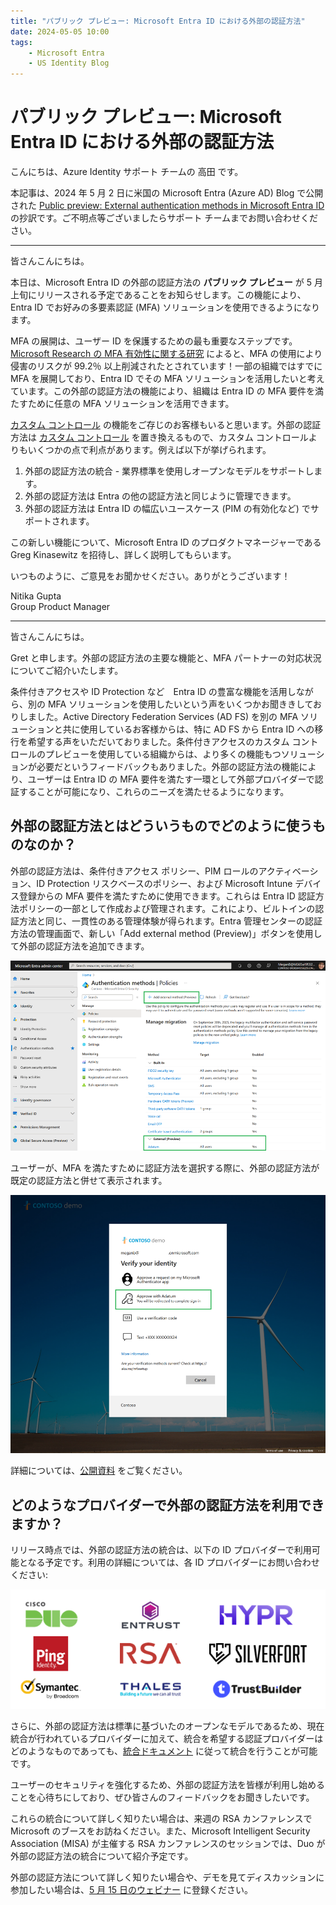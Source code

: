 ```yaml
---
title: "パブリック プレビュー: Microsoft Entra ID における外部の認証方法"
date: 2024-05-05 10:00
tags:
    - Microsoft Entra
    - US Identity Blog
---
```


# パブリック プレビュー: Microsoft Entra ID における外部の認証方法

こんにちは、Azure Identity サポート チームの 高田 です。

本記事は、2024 年 5 月 2 日に米国の Microsoft Entra (Azure AD) Blog で公開された [Public preview: External authentication methods in Microsoft Entra ID](https://techcommunity.microsoft.com/t5/microsoft-entra-blog/public-preview-external-authentication-methods-in-microsoft/ba-p/4078808) の抄訳です。ご不明点等ございましたらサポート チームまでお問い合わせください。

----

皆さんこんにちは。

本日は、Microsoft Entra ID の外部の認証方法の **パブリック プレビュー** が 5 月上旬にリリースされる予定であることをお知らせします。この機能により、Entra ID でお好みの多要素認証 (MFA) ソリューションを使用できるようになります。

MFA の展開は、ユーザー ID を保護するための最も重要なステップです。[Microsoft Research の MFA 有効性に関する研究](https://www.microsoft.com/en-us/research/publication/how-effective-is-multifactor-authentication-at-deterring-cyberattacks/) によると、MFA の使用により侵害のリスクが 99.2％ 以上削減されたとされています！一部の組織ではすでに MFA を展開しており、Entra ID でその MFA ソリューションを活用したいと考えています。この外部の認証方法の機能により、組織は Entra ID の MFA 要件を満たすために任意の MFA ソリューションを活用できます。

[カスタム コントロール](https://learn.microsoft.com/ja-jp/entra/identity/conditional-access/controls) の機能をご存じのお客様もいると思います。外部の認証方法は [カスタム コントロール](https://techcommunity.microsoft.com/t5/microsoft-entra-blog/upcoming-changes-to-custom-controls/ba-p/1144696) を置き換えるもので、カスタム コントロールよりもいくつかの点で利点があります。例えば以下が挙げられます。

1. 外部の認証方法の統合 - 業界標準を使用しオープンなモデルをサポートします。
2. 外部の認証方法は Entra の他の認証方法と同じように管理できます。
3. 外部の認証方法は Entra ID の幅広いユースケース (PIM の有効化など) でサポートされます。

この新しい機能について、Microsoft Entra ID のプロダクトマネージャーである Greg Kinasewitz を招待し、詳しく説明してもらいます。

いつものように、ご意見をお聞かせください。ありがとうございます！

Nitika Gupta  
Group Product Manager

----

皆さんこんにちは。

Gret と申します。外部の認証方法の主要な機能と、MFA パートナーの対応状況についてご紹介いたします。

条件付きアクセスや ID Protection など　Entra ID の豊富な機能を活用しながら、別の MFA ソリューションを使用したいという声をいくつかお聞ききしておりしました。Active Directory Federation Services (AD FS) を別の MFA ソリューションと共に使用しているお客様からは、特に AD FS から Entra ID への移行を希望する声をいただいておりました。条件付きアクセスのカスタム コントロールのプレビューを使用している組織からは、より多くの機能もつソリューションが必要だというフィードバックもありました。外部の認証方法の機能により、ユーザーは Entra ID の MFA 要件を満たす一環として外部プロバイダーで認証することが可能になり、これらのニーズを満たせるようになります。

## 外部の認証方法とはどういうものでどのように使うものなのか？

外部の認証方法は、条件付きアクセス ポリシー、PIM ロールのアクティベーション、ID Protection リスクベースのポリシー、および Microsoft Intune デバイス登録からの MFA 要件を満たすために使用できます。これらは Entra ID 認証方法ポリシーの一部として作成および管理されます。これにより、ビルトインの認証方法と同じ、一貫性のある管理体験が得られます。Entra 管理センターの認証方法の管理画面で、新しい「Add external method (Preview)」ボタンを使用して外部の認証方法を追加できます。

![外部の認証方法が追加され認証方法ポリシーの管理画面に表示されている様子です。](./public-preview-external-authentication-methods-in-microsoft/pic1.png)

ユーザーが、MFA を満たすために認証方法を選択する際に、外部の認証方法が既定の認証方法と併せて表示されます。

![外部の認証方法が追加され認証方法ポリシーの管理画面に表示されている様子です。](./public-preview-external-authentication-methods-in-microsoft/pic2.png)

詳細については、[公開資料](https://learn.microsoft.com/ja-jp/entra/identity/authentication/how-to-authentication-external-method-manage) をご覧ください。

## どのようなプロバイダーで外部の認証方法を利用できますか？

リリース時点では、外部の認証方法の統合は、以下の ID プロバイダーで利用可能となる予定です。利用の詳細については、各 ID プロバイダーにお問い合わせください:

![](./public-preview-external-authentication-methods-in-microsoft/pic3.png)

さらに、外部の認証方法は標準に基づいたのオープンなモデルであるため、現在統合が行われているプロバイダーに加えて、統合を希望する認証プロバイダーはどのようなものであっても、[統合ドキュメント](https://aka.ms/EAM-Integration-Docs) に従って統合を行うことが可能です。

ユーザーのセキュリティを強化するため、外部の認証方法を皆様が利用し始めることを心待ちにしており、ぜひ皆さんのフィードバックをお聞きしたいです。

これらの統合について詳しく知りたい場合は、来週の RSA カンファレンスで Microsoft のブースをお訪ねください。また、Microsoft Intelligent Security Association (MISA) が主催する RSA カンファレンスのセッションでは、Duo が外部の認証方法の統合について紹介予定です。

外部の認証方法について詳しく知りたい場合や、デモを見てディスカッションに参加したい場合は、[5 月 15 日のウェビナー](https://aka.ms/EAM/Register) に登録ください。
